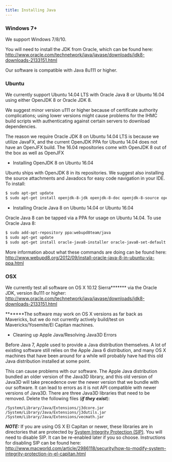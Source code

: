 ```yaml
---
title: Installing Java
---
```


### Windows 7+

We support Windows 7/8/10.
 
You will need to install the JDK from Oracle, which can be found here: <http://www.oracle.com/technetwork/java/javase/downloads/jdk8-downloads-2133151.html>

Our software is compatible with Java 8u111 or higher.


### Ubuntu


We currently support Ubuntu 14.04 LTS with Oracle Java 8 or Ubuntu 16.04 using either OpenJDK 8 or Oracle JDK 8.

We suggest minor version u111 or higher because of certificate authority complications; using lower versions might cause problems for the IHMC build scripts with authenticating against certain servers to download dependencies.

The reason we require Oracle JDK 8 on Ubuntu 14.04 LTS is because we utilize JavaFX, and the current OpenJDK PPA for Ubuntu 14.04 does not have an OpenJFX build. The 16.04 repositories come with OpenJDK 8 out of the box as well as OpenJFX


* Installing OpenJDK 8 on Ubuntu 16.04


Ubuntu ships with OpenJDK 8 in its repositories. We suggest also installing the source attachments and Javadocs for easy code navigation in your IDE. To install:

```bash
$ sudo apt-get update
$ sudo apt-get install openjdk-8-jdk openjdk-8-doc openjdk-8-source openjfx
```


* Installing Oracle Java 8 on Ubuntu 14.04 or Ubuntu 16.04


Oracle Java 8 can be tapped via a PPA for usage on Ubuntu 14.04. To use Oracle Java 8:

```bash
$ sudo add-apt-repository ppa:webupd8team/java
$ sudo apt-get update
$ sudo apt-get install oracle-java8-installer oracle-java8-set-default
```

More information about what these commands are doing can be found here: <http://www.webupd8.org/2012/09/install-oracle-java-8-in-ubuntu-via-ppa.html>


### OSX

We currently test all software on OS X 10.12 Sierra***\**** via the Oracle JDK, version 8u111 or higher: <http://www.oracle.com/technetwork/java/javase/downloads/jdk8-downloads-2133151.html>

***\****The software may work on OS X versions as far back as Mavericks, but we do not currently actively build/test on Mavericks/Yosemite/El Capitan machines.


* Cleaning up Apple Java/Resolving Java3D Errors


Before Java 7, Apple used to provide a Java distribution themselves. A lot of existing software still relies on the Apple Java 6 distribution, and many OS X machines that have been around for a while will probably have had this old Java distribution installed at some point.

This can cause problems with our software. The Apple Java distribution bundled an older version of the Java3D library, and this old version of Java3D will take precedence over the newer version that we bundle with our software. It can lead to errors as it is not API compatible with newer versions of Java3D. There are three Java3D libraries that need to be removed. Delete the following files (**_if they exist_**):

    /System/Library/Java/Extensions/j3dcore.jar
    /System/Library/Java/Extensions/j3dutils.jar
    /System/Library/Java/Extensions/vecmath.jar

***NOTE:*** If you are using OS X El Capitan or newer, these libraries are in directories that are protected by [System Integrity Protection (SIP)](https://en.wikipedia.org/wiki/System_Integrity_Protection). You will need to disable SIP. It can be re-enabled later if you so choose. Instructions for disabling SIP can be found here: <http://www.macworld.com/article/2986118/security/how-to-modify-system-integrity-protection-in-el-capitan.html>



